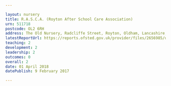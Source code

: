 ```yaml
---

layout: nursery
title: R.A.S.C.A. (Royton After School Care Association)
urn: 511718
postcode: OL2 6RH
address: The Old Nursery, Radcliffe Street, Royton, Oldham, Lancashire, OL2 6RH
latestReportUrl: https://reports.ofsted.gov.uk/provider/files/2656985/urn/511718.pdf
teaching: 2
development: 2
leadership: 2
outcomes: 0
overall: 2
date: 01 April 2018 
datePublish: 9 February 2017

---
```

